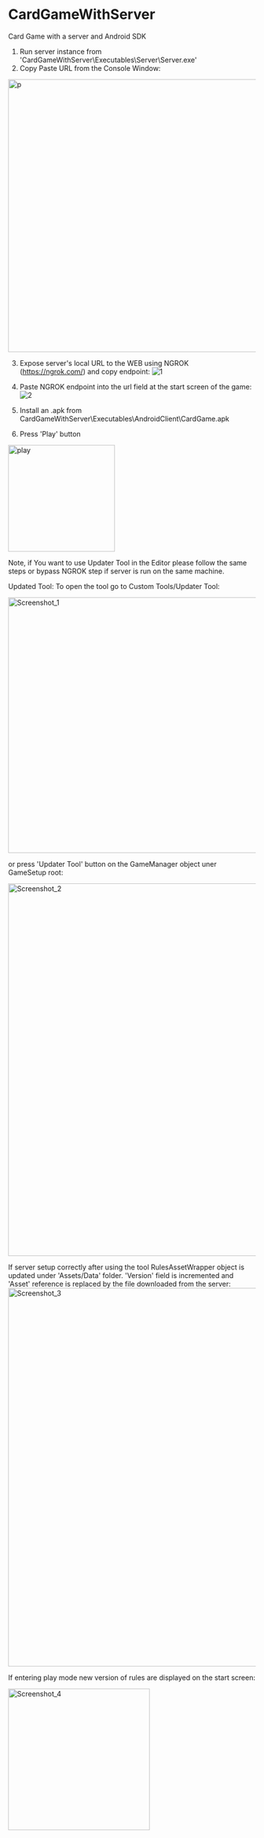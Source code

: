 # CardGameWithServer
Card Game with a server and Android SDK 

1. Run server instance from 'CardGameWithServer\Executables\Server\Server.exe'
2. Copy Paste URL from the Console Window:
<img width="555" alt="p" src="https://github.com/user-attachments/assets/a1546498-d73e-49b6-8c86-28bfaa36600b">

3. Expose server's local URL to the WEB using NGROK (https://ngrok.com/) and copy endpoint:
![1](https://github.com/user-attachments/assets/8957e45d-bee3-41d6-9758-aa4feeb3d18a)

4. Paste NGROK endpoint into the url field at the start screen of the game:
![2](https://github.com/user-attachments/assets/6e381c26-67c5-440b-9d11-a58112109343)

5. Install an .apk from CardGameWithServer\Executables\AndroidClient\CardGame.apk

6. Press 'Play' button
<img width="217" alt="play" src="https://github.com/user-attachments/assets/27c9b01a-c640-46d6-aecf-282620a07b02">

Note, if You want to use Updater Tool in the Editor please follow the same steps or bypass NGROK step if server is run on the same machine.

Updated Tool:
To open the tool go to Custom Tools/Updater Tool:

<img width="520" alt="Screenshot_1" src="https://github.com/user-attachments/assets/a2e3e487-dd02-443c-9fad-a90c7c75f923">

or press 'Updater Tool' button on the GameManager object uner GameSetup root:

<img width="758" alt="Screenshot_2" src="https://github.com/user-attachments/assets/b83afe24-9d0f-4aba-b86a-4f1f59018619">

If server setup correctly after using the tool RulesAssetWrapper object is updated under 'Assets/Data' folder. 
'Version' field is incremented and 'Asset' reference is replaced by the file downloaded from the server:
<img width="770" alt="Screenshot_3" src="https://github.com/user-attachments/assets/60ac0b4a-ef3f-4afd-8a4d-8d336b0f8427">


If entering play mode new version of rules are displayed on the start screen:

<img width="288" alt="Screenshot_4" src="https://github.com/user-attachments/assets/9fddd422-3e63-4e5a-bfd4-9289a10b3eda">


 
